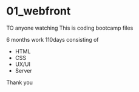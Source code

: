 # 01_webfront

TO anyone watching
This is coding bootcamp files

6 months work 110days consisting of
 - HTML
 - CSS
 - UX/UI
 - Server

 Thank you
